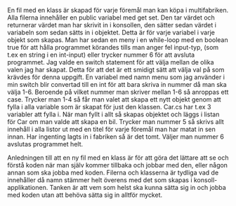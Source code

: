 En fil med en klass är skapad för varje föremål man kan köpa i multifabriken. Alla filerna innehåller en public variabel med get set. Den tar värdet och returnerar värdet man har skrivit in i konsollen, den sätter sedan värdet i variabeln som sedan sätts in i objektet. Detta är för varje variabel i varje objekt som skapas. 
Man har sedan en meny i en while-loop med en boolean true för att hålla programmet körandes tills man anger fel input-typ, (som t.ex en string i en int-input) eller trycker nummer 6 för att avsluta programmet.
Jag valde en switch statement för att välja mellan de olika valen jag har skapat. Detta för att det är ett smidigt sätt att välja val på som krävdes för denna uppgift. En variabel med namn menu som jag använder i min switch blir convertad till en int för att bara skriva in nummer då man ska välja 1-6. Beroende på vilket nummer man skriver mellan 1-6 så anroppas ett case. Trycker man 1-4 så får man valet att skapa ett nytt objekt genom att fylla i alla variable som är skapat för just den klassen. Car.cs har t.ex 3 variabler att fylla i. När man fyllt i allt så skapas objektet och läggs i listan för Car om man valde att skapa en bil. Trycker man nummer 5 så skrivs allt innehåll i alla listor ut med en titel för varje föremål man har matat in sen innan. Har ingenting lagts in i fabriken så är det tomt. Väljer man nummer 6 avslutas programmet helt.

Anledningen till att en ny fil med en klass är för att göra det lättare att se och förstå koden när man själv kommer tillbaka och jobbar med den, eller någon annan som ska jobba med koden. Filerna och klasserna är tydliga vad de innehåller då namn stämmer helt överens med det som skapas i konsoll-applikationen. Tanken är att vem som helst ska kunna sätta sig in och jobba med koden utan att behöva sätta sig in alltför mycket. 